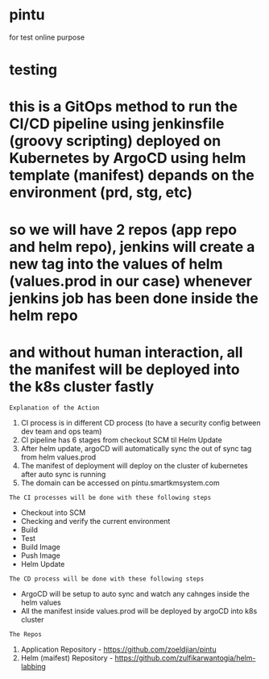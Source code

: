 # pintu
for test online purpose
# testing

# this is a GitOps method to run the CI/CD pipeline using jenkinsfile (groovy scripting) deployed on Kubernetes by ArgoCD using helm template (manifest) depands on the environment (prd, stg, etc)
# so we will have 2 repos (app repo and helm repo), jenkins will create a new tag into the values of helm (values.prod in our case) whenever jenkins job has been done inside the helm repo
# and without human interaction, all the manifest will be deployed into the k8s cluster fastly

```Explanation of the Action```
1. CI process is in different CD process (to have a security config between dev team and ops team)
2. CI pipeline has 6 stages from checkout SCM til Helm Update
3. After helm update, argoCD will automatically sync the out of sync tag from helm values.prod
4. The manifest of deployment will deploy on the cluster of kubernetes after auto sync is running
5. The domain can be accessed on pintu.smartkmsystem.com 

```The CI processes will be done with these following steps```
- Checkout into SCM 
- Checking and verify the current environment
- Build 
- Test
- Build Image
- Push Image
- Helm Update

```The CD process will be done with these following steps```
- ArgoCD will be setup to auto sync and watch any cahnges inside the helm values 
- All the manifest inside values.prod will be deployed by argoCD into k8s cluster


```The Repos```
1. Application Repository - https://github.com/zoeldjian/pintu
2. Helm (maifest) Repository - https://github.com/zulfikarwantogia/helm-labbing